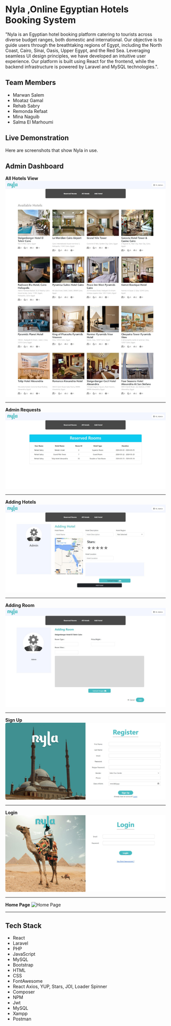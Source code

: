 
# Nyla ,Online Egyptian Hotels Booking System

"Nyla is an Egyptian hotel booking platform catering to tourists across diverse budget ranges, both domestic and international. Our objective is to guide users through the breathtaking regions of Egypt, including the North Coast, Cairo, Sinai, Oasis, Upper Egypt, and the Red Sea. Leveraging seamless UI design principles, we have developed an intuitive user experience. Our platform is built using React for the frontend, while the backend infrastructure is powered by Laravel and MySQL technologies.". 

## Team Members

* Marwan Salem
* Moataz Gamal 
* Rehab Sabry
* Remonda Refaat
* Mina Naguib
* Salma El Marhoumi


## Live Demonstration


Here are screenshots that show Nyla in use.

## Admin Dashboard

**All Hotels View**
![all hotels](/images/allhotels.jpg?raw=true "all hotels")

---
**Admin Requests**
![Admin Requests](/images/adminrequest.jpg?raw=true "Admin Requests")

---
**Adding Hotels**
![Adding Hotels](/images/addhotel.jpg?raw=true "Adding Hotels")

---
**Adding Room**
![Adding Room](/images/addroom.jpg?raw=true "Adding Room")

---


**Sign Up**
![Sign Up](/images/register.jpg?raw=true "Sign Up")

---


**Login**
![Login](/images/login.jpg?raw=true "Login")

---




**Home Page**
![Home Page](/images/aboutdisc/Candella.png?raw=true "Optional Title")

---




## Tech Stack
* React
* Laravel
* PHP
* JavaScript
* MySQL
* Bootstrap
* HTML
* CSS
* FontAwesome
* React Axios, YUP, Stars, JOI, Loader Spinner
* Composer
* NPM
* Jwt
* MySQL
* Xampp
* Postman

